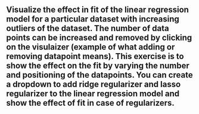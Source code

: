 ## Visualize the effect in fit of the linear regression model for a particular dataset with increasing outliers of the dataset. The number of data points can be increased and removed by clicking on the visulaizer (example of what adding or removing datapoint means). This exercise is to show the effect on the fit by varying the number and positioning of the datapoints. You can create a dropdown to add ridge regularizer and lasso regularizer to the linear regression model and show the effect of fit in case of regularizers.
